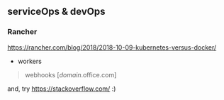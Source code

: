 ## serviceOps & devOps 

### Rancher

https://rancher.com/blog/2018/2018-10-09-kubernetes-versus-docker/
- workers

> webhooks [_domain_.office.com]

and, try https://stackoverflow.com/  :)
